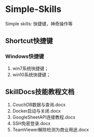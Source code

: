 # Simple-Skills
Simple skills: 快捷键，神奇操作等

## Shortcut快捷键

### Windows快捷键

1. win7系统快捷键；
2. win10系统快捷键；

## SkillDocs技能教程文档

1. CouchDB数据与查询.docx
2. Docker启动与关闭.docx
3. GoogleSheetAPI连接教程.docx
4. SSH免密登录.docx
5. TeamViewer解除检测为商业用途.docx